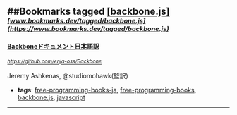 ##Bookmarks tagged [[backbone.js]](https://www.bookmarks.dev?q=[backbone.js])
_<sup><sup>[www.bookmarks.dev/tagged/backbone.js](https://www.bookmarks.dev/tagged/backbone.js)</sup></sup>_
---
#### [Backboneドキュメント日本語訳](https://github.com/enja-oss/Backbone)
_<sup>https://github.com/enja-oss/Backbone</sup>_

Jeremy Ashkenas, @studiomohawk(監訳)
* **tags**: [free-programming-books-ja](../tagged/free-programming-books-ja.md), [free-programming-books](../tagged/free-programming-books.md), [backbone.js](../tagged/backbone.js.md), [javascript](../tagged/javascript.md)
---
